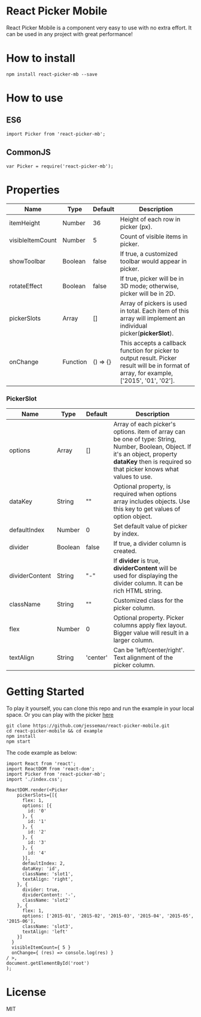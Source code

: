 # React Picker Mobile
React Picker Mobile is a component very easy to use with no extra effort. It can be used in any project with great performance!

# How to install
```
npm install react-picker-mb --save
```

# How to use
## ES6
```
import Picker from 'react-picker-mb';
```

## CommonJS
```
var Picker = require('react-picker-mb');
```

# Properties

| Name             | Type     | Default  | Description                                                                                                                                |
|------------------|----------|----------|--------------------------------------------------------------------------------------------------------------------------------------------|
| itemHeight       | Number   | 36       | Height of each row in picker (px).                                                                                                         |
| visibleItemCount | Number   | 5        | Count of visible items in picker.                                                                                                          |
| showToolbar      | Boolean  | false    | If true, a customized toolbar would appear in picker.                                                                                      |
| rotateEffect     | Boolean  | false    | If true, picker will be in 3D mode; otherwise, picker will be in 2D.                                                                       |
| pickerSlots      | Array    | []       | Array of pickers is used in total. Each item of this array will implement an individual picker(**pickerSlot**).                                |
| onChange         | Function | () => {} | This accepts a callback function for picker to output result. Picker result will be in format of array, for example, ['2015', '01', '02']. |

### PickerSlot
| Name           | Type    | Default  | Description                                                                                                                                                                                          |
|----------------|---------|----------|------------------------------------------------------------------------------------------------------------------------------------------------------------------------------------------------------|
| options        | Array   | []       | Array of each picker's options. item of array can be one of type: String, Number, Boolean, Object. If it's an object, property **dataKey** then is required so that picker knows what values to use. |
| dataKey        | String  | ""       | Optional property, is required when options array includes objects. Use this key to get values of option object.                                                                                     |
| defaultIndex   | Number  | 0        | Set default value of picker by index.                                                                                                                                                                |
| divider        | Boolean | false    | If true, a divider column is created.                                                                                                                                                                |
| dividerContent | String  | "-"      | If **divider** is true, **dividerContent** will be used for displaying the divider column. It can be rich HTML string.                                                                               |
| className      | String  | ""       | Customized class for the picker column.                                                                                                                                                              |
| flex           | Number  | 0        | Optional property. Picker columns apply flex layout. Bigger value will result in a larger column.                                                                                                    |
| textAlign      | String  | 'center' | Can be 'left/center/right'. Text alignment of the picker column.                                                                                                                                     |

# Getting Started
To play it yourself, you can clone this repo and run the example in your local space. Or you can play with the picker [here](https://jessemao.github.io/react-picker-mobile/)
```
git clone https://github.com/jessemao/react-picker-mobile.git
cd react-picker-mobile && cd example
npm install
npm start
```
The code example as below:
```
import React from 'react';
import ReactDOM from 'react-dom';
import Picker from 'react-picker-mb';
import './index.css';

ReactDOM.render(<Picker
    pickerSlots={[{
      flex: 1,
      options: [{
        id: '0'
      }, {
        id: '1'
      }, {
        id: '2'
      }, {
        id: '3'
      }, {
        id: '4'
      }],
      defaultIndex: 2,
      dataKey: 'id',
      className: 'slot1',
      textAlign: 'right',
    }, {
      divider: true,
      dividerContent: '-',
      className: 'slot2'
    }, {
      flex: 1,
      options: ['2015-01', '2015-02', '2015-03', '2015-04', '2015-05', '2015-06'],
      className: 'slot3',
      textAlign: 'left'
    }]
  }
  visibleItemCount={ 5 }
  onChange={ (res) => console.log(res) }
/ >,
document.getElementById('root')
);
```

# License
MIT